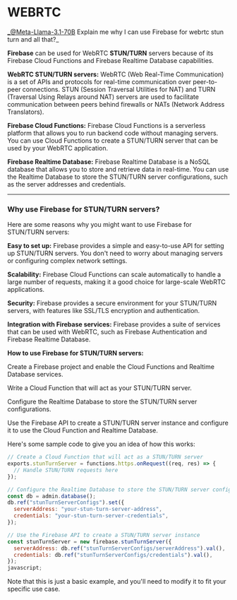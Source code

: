 # WEBRTC

_@Meta-Llama-3.1-70B Explain me why I can use Firebase for webrtc stun turn and all that?\_

**Firebase** can be used for WebRTC **STUN/TURN** servers because of its Firebase Cloud Functions and Firebase Realtime Database capabilities.

**WebRTC STUN/TURN servers:** WebRTC (Web Real-Time Communication) is a set of APIs and protocols for real-time communication over peer-to-peer connections. STUN (Session Traversal Utilities for NAT) and TURN (Traversal Using Relays around NAT) servers are used to facilitate communication between peers behind firewalls or NATs (Network Address Translators).

**Firebase Cloud Functions:** Firebase Cloud Functions is a serverless platform that allows you to run backend code without managing servers. You can use Cloud Functions to create a STUN/TURN server that can be used by your WebRTC application.

**Firebase Realtime Database:** Firebase Realtime Database is a NoSQL database that allows you to store and retrieve data in real-time. You can use the Realtime Database to store the STUN/TURN server configurations, such as the server addresses and credentials.

---

### Why use Firebase for STUN/TURN servers?

Here are some reasons why you might want to use Firebase for STUN/TURN servers:

**Easy to set up:** Firebase provides a simple and easy-to-use API for setting up STUN/TURN servers. You don't need to worry about managing servers or configuring complex network settings.

**Scalability:** Firebase Cloud Functions can scale automatically to handle a large number of requests, making it a good choice for large-scale WebRTC applications.

**Security:** Firebase provides a secure environment for your STUN/TURN servers, with features like SSL/TLS encryption and authentication.

**Integration with Firebase services:** Firebase provides a suite of services that can be used with WebRTC, such as Firebase Authentication and Firebase Realtime Database.

**How to use Firebase for STUN/TURN servers:**

Create a Firebase project and enable the Cloud Functions and Realtime Database services.

Write a Cloud Function that will act as your STUN/TURN server.

Configure the Realtime Database to store the STUN/TURN server configurations.

Use the Firebase API to create a STUN/TURN server instance and configure it to use the Cloud Function and Realtime Database.

Here's some sample code to give you an idea of how this works:

```javascript
// Create a Cloud Function that will act as a STUN/TURN server
exports.stunTurnServer = functions.https.onRequest((req, res) => {
  // Handle STUN/TURN requests here
});

// Configure the Realtime Database to store the STUN/TURN server configurations
const db = admin.database();
db.ref("stunTurnServerConfigs").set({
  serverAddress: "your-stun-turn-server-address",
  credentials: "your-stun-turn-server-credentials",
});

// Use the Firebase API to create a STUN/TURN server instance
const stunTurnServer = new firebase.stunTurnServer({
  serverAddress: db.ref("stunTurnServerConfigs/serverAddress").val(),
  credentials: db.ref("stunTurnServerConfigs/credentials").val(),
});
javascript;
```

Note that this is just a basic example, and you'll need to modify it to fit your specific use case.
